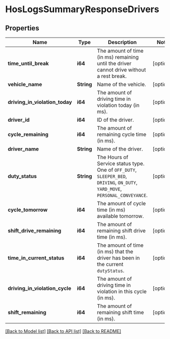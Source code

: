 # HosLogsSummaryResponseDrivers

## Properties
Name | Type | Description | Notes
------------ | ------------- | ------------- | -------------
**time_until_break** | **i64** | The amount of time (in ms) remaining until the driver cannot drive without a rest break. | [optional] 
**vehicle_name** | **String** | Name of the vehicle. | [optional] 
**driving_in_violation_today** | **i64** | The amount of driving time in violation today (in ms). | [optional] 
**driver_id** | **i64** | ID of the driver. | [optional] 
**cycle_remaining** | **i64** | The amount of remaining cycle time (in ms). | [optional] 
**driver_name** | **String** | Name of the driver. | [optional] 
**duty_status** | **String** | The Hours of Service status type. One of `OFF_DUTY`, `SLEEPER_BED`, `DRIVING`, `ON_DUTY`, `YARD_MOVE`, `PERSONAL_CONVEYANCE`. | [optional] 
**cycle_tomorrow** | **i64** | The amount of cycle time (in ms) available tomorrow. | [optional] 
**shift_drive_remaining** | **i64** | The amount of remaining shift drive time (in ms). | [optional] 
**time_in_current_status** | **i64** | The amount of time (in ms) that the driver has been in the current `dutyStatus`. | [optional] 
**driving_in_violation_cycle** | **i64** | The amount of driving time in violation in this cycle (in ms). | [optional] 
**shift_remaining** | **i64** | The amount of remaining shift time (in ms). | [optional] 

[[Back to Model list]](../README.md#documentation-for-models) [[Back to API list]](../README.md#documentation-for-api-endpoints) [[Back to README]](../README.md)


